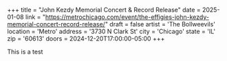 +++
title = "John Kezdy Memorial Concert & Record Release"
date = 2025-01-08
link = "https://metrochicago.com/event/the-effigies-john-kezdy-memorial-concert-record-release/"
draft = false
artist = 'The Bollweevils'
location = 'Metro'
address = '3730 N Clark St'
city = 'Chicago'
state = 'IL'
zip = '60613'
doors = 2024-12-20T17:00:00-05:00
+++

This is a test
